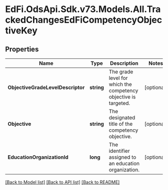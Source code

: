 # EdFi.OdsApi.Sdk.v73.Models.All.TrackedChangesEdFiCompetencyObjectiveKey

## Properties

Name | Type | Description | Notes
------------ | ------------- | ------------- | -------------
**ObjectiveGradeLevelDescriptor** | **string** | The grade level for which the competency objective is targeted. | [optional] 
**Objective** | **string** | The designated title of the competency objective. | [optional] 
**EducationOrganizationId** | **long** | The identifier assigned to an education organization. | [optional] 

[[Back to Model list]](../../README.md#documentation-for-models) [[Back to API list]](../../README.md#documentation-for-api-endpoints) [[Back to README]](../../README.md)

